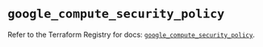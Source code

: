 # `google_compute_security_policy`

Refer to the Terraform Registry for docs: [`google_compute_security_policy`](https://registry.terraform.io/providers/hashicorp/google/5.26.0/docs/resources/compute_security_policy).
